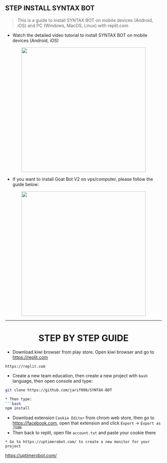 ## **STEP INSTALL SYNTAX BOT**
> This is a guide to install SYNTAX BOT on mobile devices (Android, iOS) and PC (Windows, MacOS, Linux) with replit.com

* Watch the detailed video tutorial to install SYNTAX BOT on mobile devices (Android, iOS) 
<div align="center">
	<a href="https://i.imgur.com/LNse12j.jpg"><img src="https://i.imgur.com/LNse12j.jpg" width="400"></a>
</div>

* If you want to install Goat Bot V2 on vps/computer, please follow the guide below:
<div align="center">
	<a href="https://i.imgur.com/LNse12j.jpg"><img src="https://i.imgur.com/LNse12j.jpg" width="400"></a>
</div>

---
<h1 align="center"><b>STEP BY STEP GUIDE</b></h1>

* Download kiwi browser from play store. Open kiwi browser and go to https://replit.com
```
https://replit.com
```
* Create a new team education, then create a new project with `bash` language, then open console and type:
```bash
git clone https://github.com/jarif098/SYNTAX-BOT

* Then type:
```bash
npm install
```
* Download extension `Cookie Editor` from chrom web store, then go to https://facebook.com, open that extension and click `Export` -> `Export as JSON`
* Then back to replit, open file `account.txt` and paste your cookie there
```
* Go to https://uptimerobot.com/ to create a new monitor for your project
```
https://uptimerobot.com/
```

